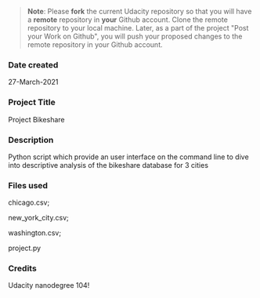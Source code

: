 >**Note**: Please **fork** the current Udacity repository so that you will have a **remote** repository in **your** Github account. Clone the remote repository to your local machine. Later, as a part of the project "Post your Work on Github", you will push your proposed changes to the remote repository in your Github account.

### Date created
27-March-2021

### Project Title
Project Bikeshare

### Description
Python script which provide an user interface on the command line to dive into descriptive analysis of the bikeshare database for 3 cities

### Files used
chicago.csv;

new_york_city.csv;

washington.csv;

project.py

### Credits
Udacity nanodegree 104!
